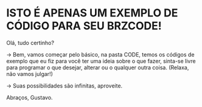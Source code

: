 # ISTO É APENAS UM EXEMPLO DE CÓDIGO PARA SEU BRZCODE!

Olá, tudo certinho?

-> Bem, vamos começar pelo básico, na pasta CODE, temos os códigos de exemplo que eu fiz para você ter uma ideia sobre o que fazer, sinta-se livre para programar o que desejar, alterar ou o qualquer outra coisa. (Relaxa, não vamos julgar!)

-> Suas possibilidades são infinitas, aproveite.
  
Abraços, Gustavo.

